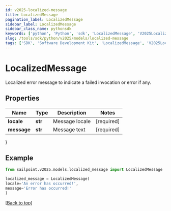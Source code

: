 ```yaml
---
id: v2025-localized-message
title: LocalizedMessage
pagination_label: LocalizedMessage
sidebar_label: LocalizedMessage
sidebar_class_name: pythonsdk
keywords: ['python', 'Python', 'sdk', 'LocalizedMessage', 'V2025LocalizedMessage'] 
slug: /tools/sdk/python/v2025/models/localized-message
tags: ['SDK', 'Software Development Kit', 'LocalizedMessage', 'V2025LocalizedMessage']
---
```


# LocalizedMessage

Localized error message to indicate a failed invocation or error if any.

## Properties

Name | Type | Description | Notes
------------ | ------------- | ------------- | -------------
**locale** | **str** | Message locale | [required]
**message** | **str** | Message text | [required]
}

## Example

```python
from sailpoint.v2025.models.localized_message import LocalizedMessage

localized_message = LocalizedMessage(
locale='An error has occurred!',
message='Error has occurred!'
)

```
[[Back to top]](#) 

